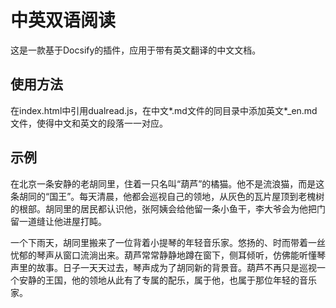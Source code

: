 # 中英双语阅读
这是一款基于Docsify的插件，应用于带有英文翻译的中文文档。

## 使用方法
在index.html中引用dualread.js，在中文*.md文件的同目录中添加英文*_en.md文件，使得中文和英文的段落一一对应。

## 示例
在北京一条安静的老胡同里，住着一只名叫“葫芦”的橘猫。他不是流浪猫，而是这条胡同的“国王”。每天清晨，他都会巡视自己的领地，从灰色的瓦片屋顶到老槐树的根部。胡同里的居民都认识他，张阿姨会给他留一条小鱼干，李大爷会为他把门留一道缝让他进屋打盹。

一个下雨天，胡同里搬来了一位背着小提琴的年轻音乐家。悠扬的、时而带着一丝忧郁的琴声从窗口流淌出来。葫芦常常静静地蹲在窗下，侧耳倾听，仿佛能听懂琴声里的故事。日子一天天过去，琴声成为了胡同新的背景音。葫芦不再只是巡视一个安静的王国，他的领地从此有了专属的配乐，属于他，也属于那位年轻的音乐家。
